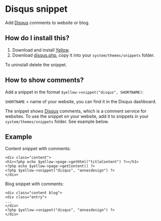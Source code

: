 Disqus snippet
==============
Add [Disqus](http://disqus.com) comments to website or blog.

How do I install this?
----------------------
1. Download and install [Yellow](https://github.com/datenstrom/yellow/).  
2. Download [disqus.php](disqus.php?raw=true), copy it into your `system/themes/snippets` folder.  

To uninstall delete the snippet.

How to show comments?
---------------------
Add a snippet in the format `$yellow->snippet("disqus", SHORTNAME)`:
  
`SHORTNAME` = name of your website, you can find it in the Disqus dashboard.  

The snippet shows [Disqus](http://disqus.com) comments, which is a comment service for websites. To use the snippet on your website, add it to snippets in your `system/themes/snippets` folder. See example below.

Example
-------
Content snippet with comments:

    <div class="content">
    <h1><?php echo $yellow->page->getHtml("titleContent") ?></h1>
    <?php echo $yellow->page->getContent() ?>
    <?php $yellow->snippet("disqus", "annasdesign") ?>
    </div>

Blog snippet with comments:

    <div class="content blog">
    <div class="entry">
    ...
    </div>
    <?php $yellow->snippet("disqus", "annasdesign") ?>
    </div>
